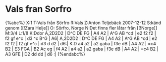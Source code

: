 # Vals fran Sorfro

{%abc%}
X:1
T:Vals från Sörfro
R:Vals
Z:Anton Teljebäck 2007-12-12
S:känd genom [[!Zara Helje]]
O: Sörfro, Norge
N:Det finns fler låtar från [[!Norge]]
M:3/4
L:1/8
K:Ddor
A,2D2D2 | D^C DE FG | A4 A2 | A^G AB ^cd | e2 f2 f2 | f2 gf e^c | d3 ^c B^G | A6| 
A,2D2D2 | D^C DE FG | A4 A2 | A^G AB ^cd | e2 f2 f2 | f2 gf e^c | d3 d d2 | d6:| 
K:D 
a4 a2 | a2 gaba | f3e dB | A4 A2 | =c4 B2 | E3 FGA | B2 Ac eg | f4 A2 | 
a4 a2 | a2 gaba | f3e dB | A4 A2 | =c4 B2 | A3 GFE | D2 dd dd | d6 :|
{%endabc%}

